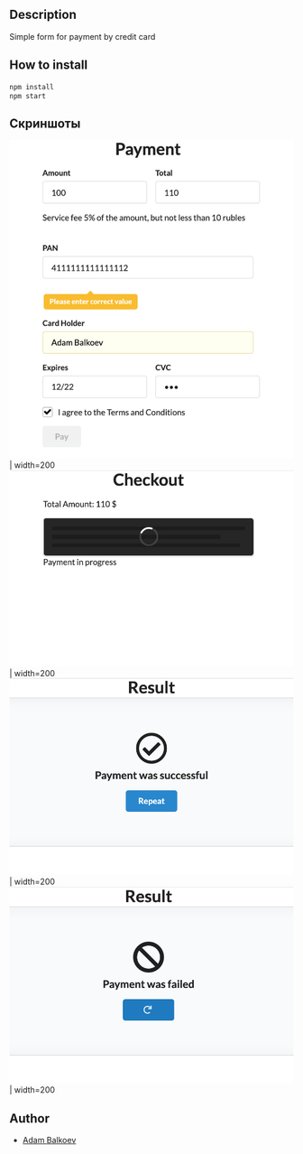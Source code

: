 <!-- # [ruru-payment](https://ruru-ru.herokuapp.com) -->

## Description
Simple form for payment by credit card

## How to install
```
npm install
npm start
```

## Скриншоты
![screen1](https://github.com/balkoev/ruru/blob/master/screenshots/1.png) | width=200
![screen2](https://github.com/balkoev/ruru/blob/master/screenshots/2.png) | width=200
![screen3](https://github.com/balkoev/ruru/blob/master/screenshots/3.png) | width=200
![screen4](https://github.com/balkoev/ruru/blob/master/screenshots/4.png) | width=200

## Author
- [Adam Balkoev](https://github.com/balkoev)
